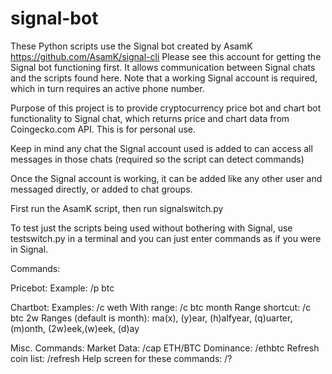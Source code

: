 # signal-bot

These Python scripts use the Signal bot created by AsamK https://github.com/AsamK/signal-cli
Please see this account for getting the Signal bot functioning first.  It allows communication between Signal chats and the scripts found here.
Note that a working Signal account is required, which in turn requires an active phone number.

Purpose of this project is to provide cryptocurrency price bot and chart bot functionality to Signal chat, which returns price and chart data from Coingecko.com API.
This is for personal use.

Keep in mind any chat the Signal account used is added to can access all messages in those chats (required so the script can detect commands)


Once the Signal account is working, it can be added like any other user and messaged directly, or added to chat groups.  

First run the AsamK script, then run signalswitch.py 


To test just the scripts being used without bothering with Signal, use testswitch.py in a terminal and you can just enter commands as if you were in Signal.



Commands:

Pricebot:
Example: /p btc

Chartbot:
Examples: /c weth
  With range: /c btc month
  Range shortcut: /c btc 2w
    Ranges (default is month): ma(x), (y)ear, (h)alfyear, (q)uarter, (m)onth, (2w)eek,(w)eek, (d)ay
        
Misc. Commands:
  Market Data: /cap
  ETH/BTC Dominance: /ethbtc
  Refresh coin list: /refresh
  Help screen for these commands: /?



